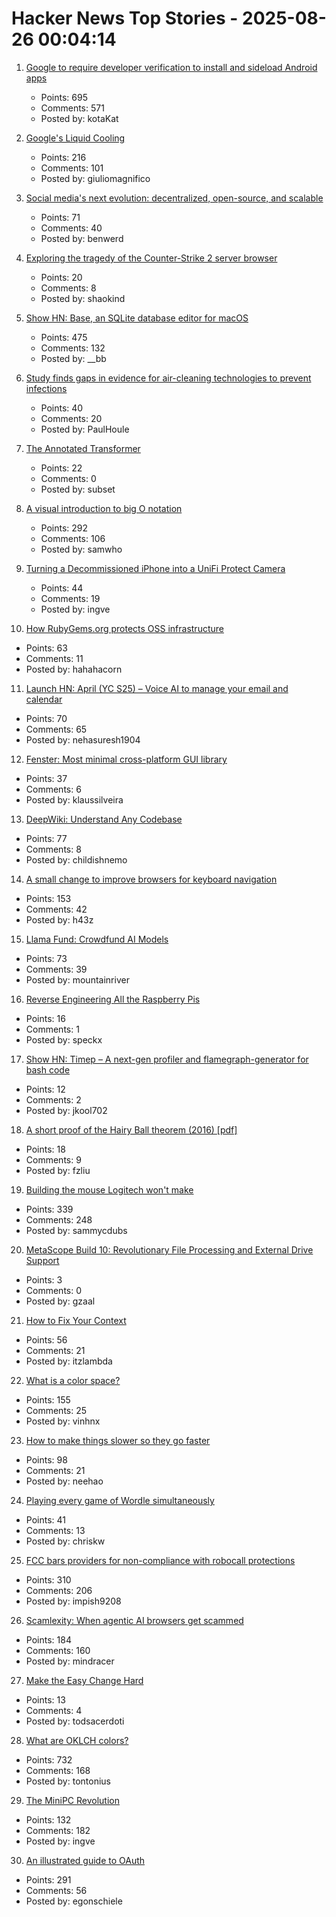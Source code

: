 # Hacker News Top Stories - 2025-08-26 00:04:14

1. [Google to require developer verification to install and sideload Android apps](https://9to5google.com/2025/08/25/android-apps-developer-verification/)
   - Points: 695
   - Comments: 571
   - Posted by: kotaKat

2. [Google's Liquid Cooling](https://chipsandcheese.com/p/googles-liquid-cooling-at-hot-chips)
   - Points: 216
   - Comments: 101
   - Posted by: giuliomagnifico

3. [Social media's next evolution: decentralized, open-source, and scalable](https://newpublic.substack.com/p/how-blacksky-grew-to-millions-of)
   - Points: 71
   - Comments: 40
   - Posted by: benwerd

4. [Exploring the tragedy of the Counter-Strike 2 server browser](https://bphilip.uk/blog/2025-08-25-the-cs2-server-browser-where-community-goes-to-die/)
   - Points: 20
   - Comments: 8
   - Posted by: shaokind

5. [Show HN: Base, an SQLite database editor for macOS](https://menial.co.uk/base/)
   - Points: 475
   - Comments: 132
   - Posted by: __bb

6. [Study finds gaps in evidence for air-cleaning technologies to prevent infections](https://news.cuanschutz.edu/news-stories/study-finds-gaps-in-evidence-for-air-cleaning-technologies-designed-to-prevent-respiratory-infections)
   - Points: 40
   - Comments: 20
   - Posted by: PaulHoule

7. [The Annotated Transformer](https://nlp.seas.harvard.edu/annotated-transformer/)
   - Points: 22
   - Comments: 0
   - Posted by: subset

8. [A visual introduction to big O notation](https://samwho.dev/big-o/)
   - Points: 292
   - Comments: 106
   - Posted by: samwho

9. [Turning a Decommissioned iPhone into a UniFi Protect Camera](https://www.caseyliss.com/2025/8/15/a-rube-goldberg-camera)
   - Points: 44
   - Comments: 19
   - Posted by: ingve

10. [How RubyGems.org protects OSS infrastructure](https://blog.rubygems.org/2025/08/25/rubygems-security-response.html)
   - Points: 63
   - Comments: 11
   - Posted by: hahahacorn

11. [Launch HN: April (YC S25) – Voice AI to manage your email and calendar](undefined)
   - Points: 70
   - Comments: 65
   - Posted by: nehasuresh1904

12. [Fenster: Most minimal cross-platform GUI library](https://github.com/zserge/fenster)
   - Points: 37
   - Comments: 6
   - Posted by: klaussilveira

13. [DeepWiki: Understand Any Codebase](https://www.aitidbits.ai/p/deepwiki)
   - Points: 77
   - Comments: 8
   - Posted by: childishnemo

14. [A small change to improve browsers for keyboard navigation](https://b.43z.one/2025-07-22/)
   - Points: 153
   - Comments: 42
   - Posted by: h43z

15. [Llama Fund: Crowdfund AI Models](https://llama.fund)
   - Points: 73
   - Comments: 39
   - Posted by: mountainriver

16. [Reverse Engineering All the Raspberry Pis](https://www.jeffgeerling.com/blog/2025/reverse-engineering-all-raspberry-pis)
   - Points: 16
   - Comments: 1
   - Posted by: speckx

17. [Show HN: Timep – A next-gen profiler and flamegraph-generator for bash code](https://github.com/jkool702/timep)
   - Points: 12
   - Comments: 2
   - Posted by: jkool702

18. [A short proof of the Hairy Ball theorem (2016) [pdf]](https://www2.math.upenn.edu/~pjmcgrat/research/hairy-ball.pdf)
   - Points: 18
   - Comments: 9
   - Posted by: fzliu

19. [Building the mouse Logitech won't make](https://samwilkinson.io/posts/2025-08-24-mx-ergo-mods)
   - Points: 339
   - Comments: 248
   - Posted by: sammycdubs

20. [MetaScope Build 10: Revolutionary File Processing and External Drive Support](https://zalodesignstudio.com/portfolio/metascope/releases/metascope-v1-0-2-build-10/)
   - Points: 3
   - Comments: 0
   - Posted by: gzaal

21. [How to Fix Your Context](https://www.dbreunig.com/2025/06/26/how-to-fix-your-context.html)
   - Points: 56
   - Comments: 21
   - Posted by: itzlambda

22. [What is a color space?](https://www.makingsoftware.com/chapters/color-spaces-models-and-gamuts)
   - Points: 155
   - Comments: 25
   - Posted by: vinhnx

23. [How to make things slower so they go faster](https://www.gojiberries.io/how-to-make-things-slower-so-they-go-faster-a-jitter-design-manual/)
   - Points: 98
   - Comments: 21
   - Posted by: neehao

24. [Playing every game of Wordle simultaneously](https://chriskw.xyz/2025/08/24/Hyper-Wordle/)
   - Points: 41
   - Comments: 13
   - Posted by: chriskw

25. [FCC bars providers for non-compliance with robocall protections](https://docs.fcc.gov/public/attachments/DOC-414073A1.txt)
   - Points: 310
   - Comments: 206
   - Posted by: impish9208

26. [Scamlexity: When agentic AI browsers get scammed](https://guard.io/labs/scamlexity-we-put-agentic-ai-browsers-to-the-test-they-clicked-they-paid-they-failed)
   - Points: 184
   - Comments: 160
   - Posted by: mindracer

27. [Make the Easy Change Hard](https://blog.appliedcomputing.io/p/make-the-easy-change-hard)
   - Points: 13
   - Comments: 4
   - Posted by: todsacerdoti

28. [What are OKLCH colors?](https://jakub.kr/components/oklch-colors)
   - Points: 732
   - Comments: 168
   - Posted by: tontonius

29. [The MiniPC Revolution](https://jadarma.github.io/blog/posts/2025/08/the-minipc-revolution/)
   - Points: 132
   - Comments: 182
   - Posted by: ingve

30. [An illustrated guide to OAuth](https://www.ducktyped.org/p/an-illustrated-guide-to-oauth)
   - Points: 291
   - Comments: 56
   - Posted by: egonschiele

